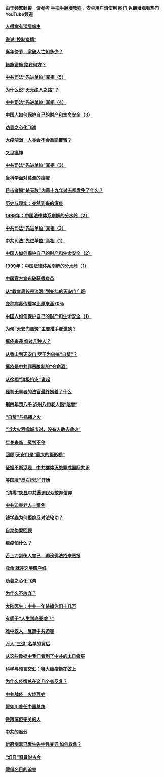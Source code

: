 #### 由于频繁封锁，请参考 [手把手翻墙教程](https://github.com/gfw-breaker/guides/wiki/)，安卓用户请使用 [网门](https://github.com/gfw-breaker/nogfw/blob/master/dl.md?t=02191200) 免翻墙观看热门YouTube频道 

#### [人得病有深层缘由](../pages/19/420864.md?t=02191200) 

#### [说说“控制疫情”](../pages/19/420831.md?t=02191200) 

#### [离年傍节　家破人亡知多少？](../pages/19/420563.md?t=02191200) 

#### [措施错施  路在何方？](../pages/19/420076.md?t=02191200) 

#### [中共司法“先进单位”真相（5）](../pages/19/419453.md?t=02191200) 

#### [为什么说“天无绝人之路”？](../pages/19/419618.md?t=02191200) 

#### [中共司法“先进单位”真相（4）](../pages/19/419452.md?t=02191200) 

#### [中国人如何保护自己的财产和生命安全（3）](../pages/19/419405.md?t=02191200) 

#### [劝善之心化飞鸿](../pages/19/418758.md?t=02191200) 

#### [大疫汹汹　人类会不会重蹈覆辙？](../pages/19/419691.md?t=02191200) 

#### [又见瘟神](../pages/19/419225.md?t=02191200) 

#### [中共司法“先进单位”真相（3）](../pages/19/419451.md?t=02191200) 

#### [当科学面对莫测的瘟疫](../pages/19/419625.md?t=02191200) 

#### [目击者揭“杀无赦”内幕十九年过去都发生了什么？](../pages/19/419617.md?t=02191200) 

#### [历史与现实：突然到来的瘟疫](../pages/19/419619.md?t=02191200) 

#### [1999年：中国法律体系崩解的分水岭（2）](../pages/19/419455.md?t=02191200) 

#### [中共司法“先进单位”真相（2）](../pages/19/419450.md?t=02191200) 

#### [中共司法“先进单位”真相（1）](../pages/19/419449.md?t=02191200) 

#### [中国人如何保护自己的财产和生命安全（2）](../pages/19/419404.md?t=02191200) 

#### [1999年：中国法律体系崩解的分水岭（1）](../pages/19/419454.md?t=02191200) 

#### [中国官方宣布破获假疫苗](../pages/19/419504.md?t=02191200) 

#### [从“教育局长是流氓”到蛇年的天安门广场](../pages/19/419470.md?t=02191200) 

#### [变种病毒传播率比原来高70％](../pages/19/419456.md?t=02191200) 

#### [中国人如何保护自己的财产和生命安全（1）](../pages/19/419403.md?t=02191200) 

#### [为何“天安门自焚”主要推手都遭殃？](../pages/19/419348.md?t=02191200) 

#### [瘟疫来袭 绕过几种人？](../pages/19/419349.md?t=02191200) 

#### [从香山到天安门 罗干为何搞“自焚”？](../pages/19/419270.md?t=02191200) 

#### [瘟疫是中共罪恶酿制的“夺命酒”](../pages/19/419223.md?t=02191200) 

#### [从徐栩“消极抗灾”说起](../pages/19/419224.md?t=02191200) 

#### [诬判无辜者的法官最终捞着了什么](../pages/19/419268.md?t=02191200) 

#### [刑四年罚八千 泸州八旬老人指“陷害”](../pages/19/419232.md?t=02191200) 

#### [“自焚”与插播之火](../pages/19/419226.md?t=02191200) 

#### [“当大火吞噬城市时，没有人敢去救火”](../pages/19/419077.md?t=02191200) 

#### [年关来临　冤判不停](../pages/19/419093.md?t=02191200) 

#### [回顾|天安门是“最大的摄影棚”](../pages/19/380866.md?t=02191200) 

#### [证据不断浮现　中共群体灭绝罪成国际共识](../pages/19/419031.md?t=02191200) 

#### [美国版“反右运动”开始](../pages/19/419030.md?t=02191200) 

#### [“清零”突显中共逼迫民众放弃信仰](../pages/19/418995.md?t=02191200) 

#### [中共迫害老人十案例](../pages/19/418831.md?t=02191200) 

#### [钱学森为何拒绝反对法轮功？](../pages/19/418905.md?t=02191200) 

#### [自焚伪案回顾](../pages/19/418799.md?t=02191200) 

#### [瘟疫怕什么？](../pages/19/418800.md?t=02191200) 

#### [舌上刀剑伤人害己　诽谤佛法招来恶报](../pages/19/418731.md?t=02191200) 

#### [救命 就差这层窗户纸](../pages/19/418706.md?t=02191200) 

#### [劝善之心化飞鸿](../pages/19/416766.md?t=02191200) 

#### [为什么不放弃？](../pages/19/418691.md?t=02191200) 

#### [大陆医生：中共一年杀掉你们十几万](../pages/19/418670.md?t=02191200) 

#### [有感于“人生到底图啥？”](../pages/19/418624.md?t=02191200) 

#### [难中救人　反遭中共迫害](../pages/19/418414.md?t=02191200) 

#### [万人“三退”名单的背后](../pages/19/418505.md?t=02191200) 

#### [从这些数据中我们看到了中共的末日疯狂](../pages/19/418420.md?t=02191200) 

#### [科学与预言交汇：特大瘟疫箭在弦上](../pages/19/418266.md?t=02191200) 

#### [为什么疫情总在这几个省反复？](../pages/19/418219.md?t=02191200) 

#### [中共战疫　火烧百姓](../pages/19/418220.md?t=02191200) 

#### [假如川普任中国总统](../pages/19/418174.md?t=02191200) 

#### [做跟瘟疫无关的人](../pages/19/418171.md?t=02191200) 

#### [中共的脆弱](../pages/19/418196.md?t=02191200) 

#### [新冠病毒已发生失控性变异 如何救急？](../pages/19/418032.md?t=02191200) 

#### [“幻日”奇景说古今](../pages/19/418033.md?t=02191200) 

#### [假借名目的迫害](../pages/19/418055.md?t=02191200) 

